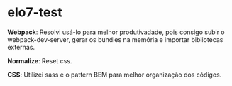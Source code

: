 # elo7-test

<p><b>Webpack</b>: Resolvi usá-lo para melhor produtivadade, pois consigo subir o webpack-dev-server, gerar os bundles na memória e importar bibliotecas externas.</p>

<p><b>Normalize</b>: Reset css.</p>

<p><b>CSS</b>: Utilizei sass e o pattern BEM para melhor organização dos códigos.</p>
